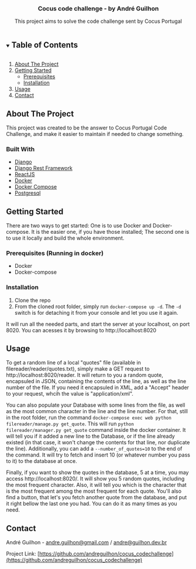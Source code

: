 <br />
<p align="center">

  <h3 align="center">Cocus code challenge - by André Guilhon</h3>

  <p align="center">
    This project aims to solve the code challenge sent by Cocus Portugal
    <br />
  </p>
</p>

<details open="open">
  <summary><h2 style="display: inline-block">Table of Contents</h2></summary>
  <ol>
    <li>
      <a href="#about-the-project">About The Project</a>
    </li>
    <li>
      <a href="#getting-started">Getting Started</a>
      <ul>
        <li><a href="#prerequisites">Prerequisites</a></li>
        <li><a href="#installation">Installation</a></li>
      </ul>
    </li>
    <li><a href="#usage">Usage</a></li>
    <li><a href="#contact">Contact</a></li>
  </ol>
</details>



<!-- ABOUT THE PROJECT -->
## About The Project

This project was created to be the answer to Cocus Portugal Code Challenge, and make it easier to maintain if needed to change something.

### Built With

* [Django](https://www.djangoproject.com/)
* [Django Rest Framework](https://www.django-rest-framework.org/)
* [ReactJS](https://reactjs.org)
* [Docker](https://www.docker.com/)
* [Docker Compose](https://docs.docker.com/compose/)
* [Postgresql](https://www.postgresql.org/)



<!-- GETTING STARTED -->
## Getting Started

There are two ways to get started:
One is to use Docker and Docker-compose. It is the easier one, if you have those installed;
The second one is to use it locally and build the whole environment.

### Prerequisites (Running in docker)

* Docker
* Docker-compose

### Installation

1. Clone the repo
2. From the cloned root folder, simply run `docker-compose up -d`. The `-d` switch is for detaching it from your console and let you use it again.

It will run all the needed parts, and start the server at your localhost, on port 8020. You can acesses it by browsing to http://localhost:8020


## Usage

To get a random line of a local "quotes" file (available in filereader/reader/quotes.txt), simply make a GET request to http://localhost:8020/reader. It will return to you a random quote, encapsuled in JSON, containing the contents of the line, as well as the line number of the file. If you need it encapsuled in XML, add a "Accept" header to your request, whcih the value is "application/xml". 

You can also populate your Database with some lines from the file, as well as the most common character in the line and the line number. For that, still in the root folder, run the command `docker-compose exec web python filereader/manage.py get_quote`. This will run `python filereader/manager.py get_quote` command inside the docker container. It will tell you if it added a new line to the Database, or if the line already existed (in that case, it won't change the contents for that line, nor duplicate the line). Additionally, you can add a `--number_of_quotes=10` to the end of the command. It will try to fetch and insert 10 (or whatever number you pass to it) to the database at once.

Finally, if you want to show the quotes in the database, 5 at a time, you may access http://localhost:8020/. It will show you 5 random quotes, including the most frequent character. Also, it will tell you which is the character that is the most frequent among the most frequent for each quote. 
You'll also find a button, that let's you fetch another quote from the database, and put it right bellow the last one you had. You can do it as many times as you need. 

<!-- CONTACT -->
## Contact

André Guilhon - andre.guilhon@gmail.com / andre@guilhon.dev.br

Project Link: [https://github.com/andreguilhon/cocus_codechallenge](https://github.com/andreguilhon/cocus_codechallenge)

<!-- https://www.markdownguide.org/basic-syntax/#reference-style-links -->